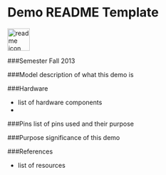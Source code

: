 Demo README Template
==================
<img src="https://raw.github.com/TinkerUMD/TinkerUMD/master/icons/readmeicon.jpg" alt="readme icon" style="width: 50px;"/>


###Semester
Fall 2013

###Model
description of what this demo is

###Hardware
* list of hardware components
* 

###Pins
list of pins used and their purpose

###Purpose
significance of this demo

###References
* list of resources
